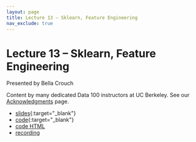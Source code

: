 ```yaml
---
layout: page
title: Lecture 13 – Sklearn, Feature Engineering
nav_exclude: true
---
```


# Lecture 13 – Sklearn, Feature Engineering

Presented by Bella Crouch

Content by many dedicated Data 100 instructors at UC Berkeley. See our [Acknowledgments](../../acks) page.

- [slides](https://docs.google.com/presentation/d/1-8xNEbpkPyvhS3n4IN6cUmxYP7iwUz4EVIVo4GieAxw/edit?usp=sharing){:target="_blank"}
- [code](http://data100-jl4.datahub.berkeley.edu/hub/user-redirect/git-pull?repo=https%3A%2F%2Fgithub.com%2FDS-100%2Fsu23-materials&branch=main&urlpath=lab%2Ftree%2Fsu23-materials%2Flec%2Flec13%2Flec13.ipynb){:target="_blank"}
- [code HTML](../../resources/assets/lectures/lec13/lec13.html)
- [recording](https://bcourses.berkeley.edu/courses/1525605/pages/lecture-13-sklearn-feature-engineering)
